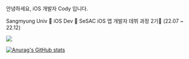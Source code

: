 안녕하세요, iOS 개발자 Cody 입니다.

Sangmyung Univ 🦌
iOS Dev 📱
SeSAC iOS 앱 개발자 데뷔 과정 2기🌱 (22.07 ~ 22.12)

<img src="https://img.shields.io/badge/Swift-F05138?style=flat-square&logo=swift&logoColor=white"/>


[![Anurag's GitHub stats](https://github-readme-stats.vercel.app/api?username=qudgus1984)](https://github.com/qudgus1984/github-readme-stats)
